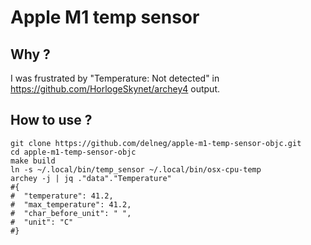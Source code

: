# Apple M1 temp sensor

## Why ?
I was frustrated by "Temperature: Not detected" in https://github.com/HorlogeSkynet/archey4 output.


## How to use ?

```shell
git clone https://github.com/delneg/apple-m1-temp-sensor-objc.git
cd apple-m1-temp-sensor-objc
make build
ln -s ~/.local/bin/temp_sensor ~/.local/bin/osx-cpu-temp
archey -j | jq ."data"."Temperature"
#{
#  "temperature": 41.2,
#  "max_temperature": 41.2,
#  "char_before_unit": " ",
#  "unit": "C"
#}
```

